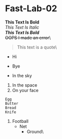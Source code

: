 # Fast-Lab-02
**This Text Is Bold**\
*This Text Is Italic*\
***This Text Is Bold***\
~~OOPS I made an error~~\
> This text is a quote\
- Hi
* Bye
+ In the sky
1. In the space
2. On your face
```
Egg
Butter
Bread
Knife
```
1. Football
    - Net
      - Ground\


